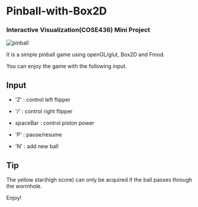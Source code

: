 # Pinball-with-Box2D
### Interactive Visualization(COSE436) Mini Project

![pinball](https://user-images.githubusercontent.com/19789884/97081124-487d8800-163b-11eb-8e8e-3b3614ccfe69.JPG)


It is a simple pinball game using openGL/glut, Box2D and Fmod.

You can enjoy the game with the following input.

## Input
* 'Z'      : control left flipper

* '/'      : control right flipper

* spaceBar : control piston power

* 'P'      : pause/resume

* 'N'      : add new ball

## Tip
The yellow star(high score) can only be acquired if the ball passes through the wormhole.

Enjoy!

